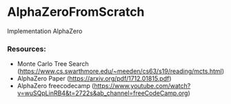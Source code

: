 # AlphaZeroFromScratch

Implementation AlphaZero

### Resources:
- Monte Carlo Tree Search (https://www.cs.swarthmore.edu/~meeden/cs63/s19/reading/mcts.html)
- AlphaZero Paper (https://arxiv.org/pdf/1712.01815.pdf)
- AlphaZero freecodecamp (https://www.youtube.com/watch?v=wuSQpLinRB4&t=2722s&ab_channel=freeCodeCamp.org)
